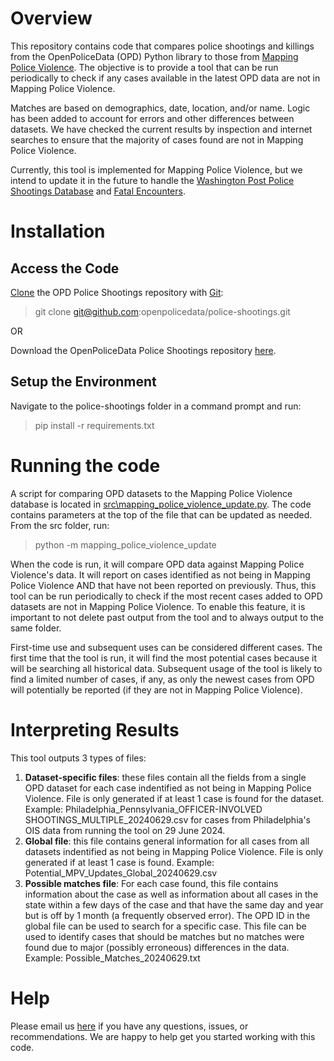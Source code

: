 # Overview
This repository contains code that compares police shootings and killings from the OpenPoliceData (OPD) Python library to those from [Mapping Police Violence](https://mappingpoliceviolence.org/). The objective is to provide a tool that can be run periodically to check if any cases available in the latest OPD data are not in Mapping Police Violence.

Matches are based on demographics, date, location, and/or name. Logic has been added to account for errors and other differences between datasets. We have checked the current results by inspection and internet searches to ensure that the majority of cases found are not in Mapping Police Violence.

Currently, this tool is implemented for Mapping Police Violence, but we intend to update it in the future to handle the [Washington Post Police Shootings Database](https://www.washingtonpost.com/graphics/investigations/police-shootings-database/) and [Fatal Encounters](https://fatalencounters.org/).

# Installation
## Access the Code
[Clone](https://docs.github.com/en/repositories/creating-and-managing-repositories/cloning-a-repository) the OPD Police Shootings repository with [Git](https://git-scm.com/):

> git clone git@github.com:openpolicedata/police-shootings.git

OR

Download the OpenPoliceData Police Shootings repository [here](https://github.com/openpolicedata/police-shootings/archive/refs/heads/main.zip).

## Setup the Environment
Navigate to the police-shootings folder in a command prompt and run:

> pip install -r requirements.txt

# Running the code
A script for comparing OPD datasets to the Mapping Police Violence database is located in [src\mapping_police_violence_update.py](https://github.com/openpolicedata/police-shootings/blob/main/src/mapping_police_violence_update.py). The code contains parameters at the top of the file that can be updated as needed. From the src folder, run:

> python -m mapping_police_violence_update

When the code is run, it will compare OPD data against Mapping Police Violence's data. It will report on cases identified as not being in Mapping Police Violence AND that have not been reported on previously. Thus, this tool can be run periodically to check if the most recent cases added to OPD datasets are not in Mapping Police Violence. To enable this feature, it is important to not delete past output from the tool and to always output to the same folder.

First-time use and subsequent uses can be considered different cases. The first time that the tool is run, it will find the most potential cases because it will be searching all historical data. Subsequent usage of the tool is likely to find a limited number of cases, if any, as only the newest cases from OPD will potentially be reported (if they are not in Mapping Police Violence).

# Interpreting Results
This tool outputs 3 types of files:
1. **Dataset-specific files**: these files contain all the fields from a single OPD dataset for each case indentified as not being in Mapping Police Violence. File is only generated if at least 1 case is found for the dataset. Example: Philadelphia_Pennsylvania_OFFICER-INVOLVED SHOOTINGS_MULTIPLE_20240629.csv for cases from Philadelphia's OIS data from running the tool on 29 June 2024.
2. **Global file**: this file contains general information for all cases from all datasets indentified as not being in Mapping Police Violence. File is only generated if at least 1 case is found. Example: Potential_MPV_Updates_Global_20240629.csv
3. **Possible matches file**: For each case found, this file contains information about the case as well as information about all cases in the state within a few days of the case and that have the same day and year but is off by 1 month (a frequently observed error). The OPD ID in the global file can be used to search for a specific case. This file can be used to identify cases that should be matches but no matches were found due to major (possibly erroneous) differences in the data. Example: Possible_Matches_20240629.txt

# Help
Please email us [here](mailto:openpolicedata@gmail.com) if you have any questions, issues, or recommendations. We are happy to help get you started working with this code.